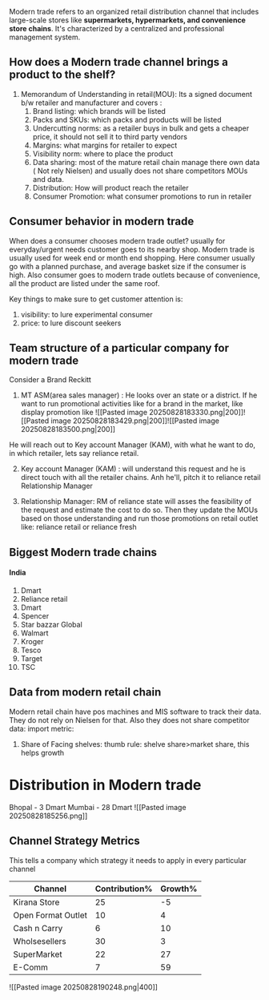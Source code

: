 Modern trade refers to an organized retail distribution channel that includes large-scale stores like **supermarkets, hypermarkets, and convenience store chains**. It's characterized by a centralized and professional management system.


## How does a Modern trade channel brings a product to the shelf?

1. Memorandum of Understanding in retail(MOU): Its a signed document b/w retailer and manufacturer and covers :
	1. Brand listing: which brands will be listed 
	2. Packs and SKUs: which packs and products will be listed
	3. Undercutting norms: as a retailer buys in bulk and gets a cheaper price, it should not sell it to third party vendors
	4. Margins: what margins for retailer to expect
	5. Visibility norm: where to place the product
	6. Data sharing: most of the mature retail chain manage there own data ( Not rely Nielsen) and usually does not share competitors MOUs and data. 
	7. Distribution: How will product reach the retailer
	8. Consumer Promotion: what consumer promotions to run in retailer

## Consumer behavior in modern trade
When does a consumer chooses modern trade outlet?
usually for everyday/urgent needs customer goes to its nearby shop. Modern trade is usually used for week end or month end shopping.
Here consumer usually go with a planned purchase, and average basket size if the consumer is high. 
Also consumer goes to modern trade outlets because of convenience, all the product are listed under the same roof.

Key things to make sure to get customer attention is:
1. visibility: to lure experimental consumer
2. price: to lure discount seekers

## Team structure of a particular company for modern trade
Consider a Brand Reckitt 
1. MT ASM(area sales manager) : He looks over an state or a district. If he want to run promotional activities like for a brand in the market, like display promotion like
 ![[Pasted image 20250828183330.png|200]]![[Pasted image 20250828183429.png|200]]![[Pasted image 20250828183500.png|200]]

He will reach out to Key account Manager (KAM), with what he want to do, in which retailer, lets say reliance retail.

2. Key account Manager (KAM) : will understand this request and he is direct touch with all the retailer chains. Anh he'll, pitch it to reliance retail Relationship Manager

3. Relationship Manager: RM of reliance state will asses the feasibility of the request and estimate the cost to do so. Then they update the MOUs based on those understanding and run those promotions on retail outlet like: reliance retail or reliance fresh


## Biggest Modern trade chains
#### India
1. Dmart
2. Reliance retail
3. Dmart
4. Spencer
5. Star bazzar
Global
6. Walmart
7. Kroger
8. Tesco
9. Target
10. TSC

## Data from modern retail chain
Modern retail chain have pos machines and MIS software to track their data. They do not rely on Nielsen for that. Also they does not share competitor data:
import metric:
1. Share of Facing shelves: 
thumb rule: shelve share>market share, this  helps growth


# Distribution in Modern trade
Bhopal - 3 Dmart
Mumbai - 28 Dmart
![[Pasted image 20250828185256.png]]


## Channel Strategy Metrics
This tells a company which strategy it needs to apply in every particular channel

| Channel            | Contribution% | Growth% |
| ------------------ | ------------- | ------- |
| Kirana Store       | 25            | -5      |
| Open Format Outlet | 10            | 4       |
| Cash n Carry       | 6             | 10      |
| Wholsesellers      | 30            | 3       |
| SuperMarket        | 22            | 27      |
| E-Comm             | 7             | 59      |

![[Pasted image 20250828190248.png|400]]
